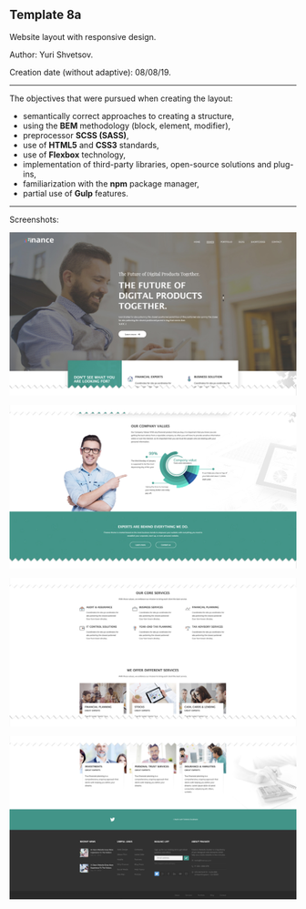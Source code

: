 ## Template 8a
Website layout with responsive design.

Author: Yuri Shvetsov.

Creation date (without adaptive): 08/08/19.

------------
The objectives that were pursued when creating the layout:
- semantically correct approaches to creating a structure,
- using the **BEM** methodology (block, element, modifier),
- preprocessor **SCSS (SASS)**,
- use of **HTML5** and **CSS3** standards,
- use of **Flexbox** technology,
- implementation of third-party libraries, open-source solutions and plug-ins,
- familiarization with the **npm** package manager,
- partial use of **Gulp** features.

------------
Screenshots:

![Image alt](https://github.com/YuriShvetsov/template-8a/blob/master/screens/screen-1.jpg)

![Image alt](https://github.com/YuriShvetsov/template-8a/blob/master/screens/screen-2.jpg)

![Image alt](https://github.com/YuriShvetsov/template-8a/blob/master/screens/screen-3.jpg)

![Image alt](https://github.com/YuriShvetsov/template-8a/blob/master/screens/screen-4.jpg)
